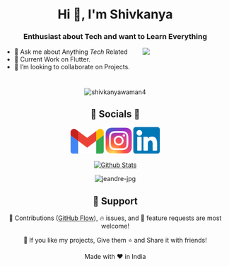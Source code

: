 <h1 align="center">Hi 👋, I'm Shivkanya</h1>
<h3 align="center">Enthusiast about Tech and want to Learn Everything</h3>

<img align="right"
    src='https://user-images.githubusercontent.com/5713670/87202985-820dcb80-c2b6-11ea-9f56-7ec461c497c3.gif'
    width="190px">

- 💬 Ask me about Anything *Tech* Related
- 🌱 Current Work on Flutter.
- 🎊 I’m looking to collaborate on Projects.

<h1></h1>

<p align="center"><img src="https://komarev.com/ghpvc/?username=shivkanyawaman4&label=Profile%20views&color=0e75b6&style=flat" alt="shivkanyawaman4"/></p>
<h2 align="center">🌟 Socials 🌟</h2>

<p align="center">
    <a href="mailto:shivkanyawaman@gmail.com?subject=Hi%20from%20Github" title="Gmail">
        <img src="https://raw.githubusercontent.com/Rohit19060/Rohit19060/main/assets/images/Gmail.svg" alt="Gmail" width="75x" /></a>
    <a href="https://www.instagram.com/shivkanya_karan/" title="Instagram">
        <img src="https://raw.githubusercontent.com/Rohit19060/Rohit19060/main/assets/images/Instagram.svg" width="60px" /></a>
    <a href="https://www.linkedin.com/in/shivkanya-waman-515505144" title="LinkedIn">
        <img src="https://raw.githubusercontent.com/Rohit19060/Rohit19060/main/assets/images/Linkedin.svg" width="60px" /></a>
</p>
<p align="center"><a href="https://github.com/shivkanyawaman4?tab=repositories" title="Profile">
        <img src="https://github-readme-stats.vercel.app/api?username=shivkanyawaman4&show_icons=true&locale=en"
            alt="Github Stats" /></a>
</p>
<p align="center"><img src="https://github-readme-streak-stats.herokuapp.com/?user=shivkanyawaman4" alt="jeandre-jpg" /></p>

<h2 align="center">🤝 Support</h2>

<p align="center">🎀 Contributions (<a href="https://guides.github.com/introduction/flow" title="GitHub flow">GitHub Flow</a>), 🔥 issues, and 🥮 feature requests are most welcome!</p>

<p align="center">💙 If you like my projects, Give them ⭐ and Share it with friends!</p>
</p>
<p align="center">Made with ❤️ in India</p>
